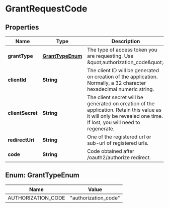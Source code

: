 
# GrantRequestCode

## Properties
Name | Type | Description | Notes
------------ | ------------- | ------------- | -------------
**grantType** | [**GrantTypeEnum**](#GrantTypeEnum) | The type of access token you are requesting. Use \&quot;authorization_code\&quot;. | 
**clientId** | **String** | The client ID will be generated on creation of the application. Normally, a 32 character hexadecimal numeric string. | 
**clientSecret** | **String** | The client secret will be generated on creation of the application. Retain this value as it will only be revealed one time. If lost, you will need to regenerate. | 
**redirectUri** | **String** | One of the registered url or sub-url of registered urls. | 
**code** | **String** | Code obtained after /oauth2/authorize redirect. | 


<a name="GrantTypeEnum"></a>
## Enum: GrantTypeEnum
Name | Value
---- | -----
AUTHORIZATION_CODE | &quot;authorization_code&quot;



